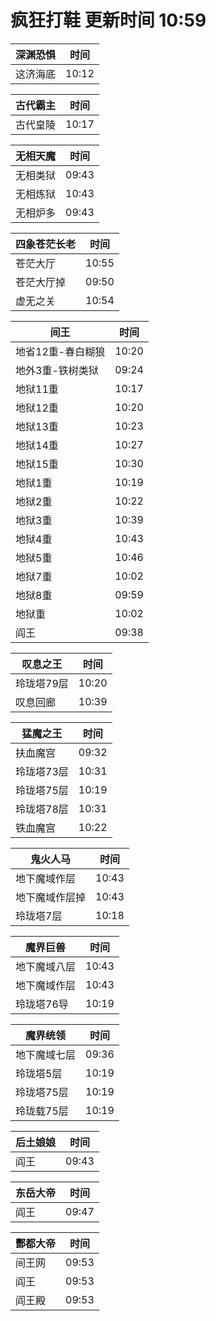 # 疯狂打鞋 更新时间 10:59

| 深渊恐惧   | 时间    |
|--------|-------|
| 这济海底 | 10:12 |

| 古代霸主   | 时间    |
|--------|-------|
| 古代皇陵 | 10:17 |

| 无相天魔   | 时间    |
|--------|-------|
| 无相类狱 | 09:43 |
| 无相炼狱 | 10:43 |
| 无相炉多 | 09:43 |

| 四象苍茫长老   | 时间    |
|--------|-------|
| 苍茫大厅 | 10:55 |
| 苍茫大厅掉 | 09:50 |
| 虚无之关 | 10:54 |

| 间王   | 时间    |
|--------|-------|
| 地省12重-春白糊狼 | 10:20 |
| 地外3重-铁树类狱 | 09:24 |
| 地狱11重 | 10:17 |
| 地狱12重 | 10:20 |
| 地狱13重 | 10:23 |
| 地狱14重 | 10:27 |
| 地狱15重 | 10:30 |
| 地狱1重 | 10:19 |
| 地狱2重 | 10:22 |
| 地狱3重 | 10:39 |
| 地狱4重 | 10:43 |
| 地狱5重 | 10:46 |
| 地狱7重 | 10:02 |
| 地狱8重 | 09:59 |
| 地狱重 | 10:02 |
| 阎王 | 09:38 |

| 叹息之王   | 时间    |
|--------|-------|
| 玲珑塔79层 | 10:20 |
| 叹息回廊 | 10:39 |

| 猛魔之王   | 时间    |
|--------|-------|
| 扶血魔宫 | 09:32 |
| 玲珑塔73层 | 10:31 |
| 玲珑塔75层 | 10:19 |
| 玲珑塔78层 | 10:31 |
| 铁血魔宫 | 10:22 |

| 鬼火人马   | 时间    |
|--------|-------|
| 地下魔域作层 | 10:43 |
| 地下魔域作层掉 | 10:43 |
| 玲珑塔7层 | 10:18 |

| 魔界巨兽   | 时间    |
|--------|-------|
| 地下魔域八层 | 10:43 |
| 地下魔域作层 | 10:43 |
| 玲珑塔76导 | 10:19 |

| 魔界统领   | 时间    |
|--------|-------|
| 地下魔域七层 | 09:36 |
| 玲珑塔5层 | 10:19 |
| 玲珑塔75层 | 10:19 |
| 玲珑载75层 | 10:19 |

| 后土娘娘   | 时间    |
|--------|-------|
| 阎王 | 09:43 |

| 东岳大帝   | 时间    |
|--------|-------|
| 阎王 | 09:47 |

| 酆都大帝   | 时间    |
|--------|-------|
| 间王网 | 09:53 |
| 阎王 | 09:53 |
| 阎王殿 | 09:53 |